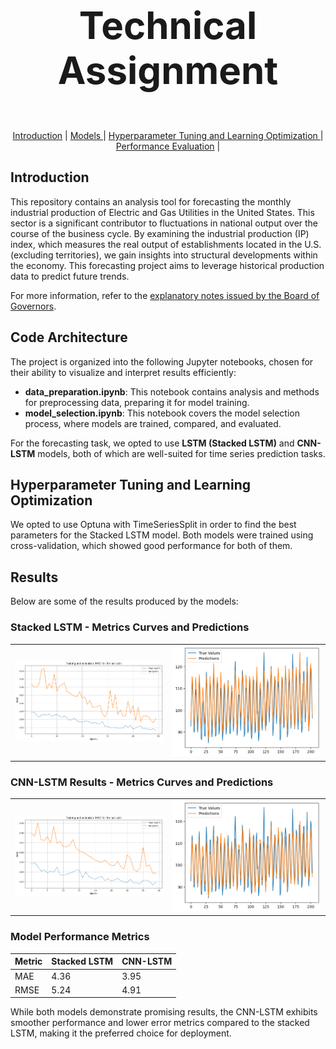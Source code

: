 # <p align="center" style="font-size: 60px;"><strong>Technical Assignment</strong> </p> 

<p align="center">
  <a href="##introduction">Introduction</a> |  
  <a href="#models">Models </a> | 
  <a href="#hyperparameter-tuning-andlearning-optimisation">Hyperparameter Tuning and Learning Optimization </a> |
  <a href="#performance-evaluation">Performance Evaluation</a> | 
</p>


## Introduction

This repository contains an analysis tool for forecasting the monthly industrial production of Electric and Gas Utilities in the United States. This sector is a significant contributor to fluctuations in national output over the course of the business cycle. By examining the industrial production (IP) index, which measures the real output of establishments located in the U.S. (excluding territories), we gain insights into structural developments within the economy. This forecasting project aims to leverage historical production data to predict future trends.

For more information, refer to the [explanatory notes issued by the Board of Governors](https://fred.stlouisfed.org/series/IPG2211A2N).

## Code Architecture

The project is organized into the following Jupyter notebooks, chosen for their ability to visualize and interpret results efficiently:

- **data_preparation.ipynb**: This notebook contains analysis and methods for preprocessing data, preparing it for model training.
- **model_selection.ipynb**: This notebook covers the model selection process, where models are trained, compared, and evaluated.

For the forecasting task, we opted to use **LSTM (Stacked LSTM)** and **CNN-LSTM** models, both of which are well-suited for time series prediction tasks.

## Hyperparameter Tuning and Learning Optimization

We opted to use Optuna with TimeSeriesSplit in order to find the best parameters for the Stacked LSTM model. Both models were trained using cross-validation, which showed good performance for both of them.


## Results

Below are some of the results produced by the models:

### Stacked LSTM - Metrics Curves and Predictions

<div align="center">
  <table>
    <tr>
      <td><img src="./media/lstm_optimal_curve.png" width="300" /></td>
      <td><img src="./media/lstm_optimal_prediction.png" width="300" /></td>
    </tr>
  </table>
</div>

### CNN-LSTM Results - Metrics Curves and Predictions

<div align="center">
  <table>
    <tr>
      <td><img src="./media/cnn_lstm_curve.png" width="300" /></td>
      <td><img src="./media/cnn_lstm_prediction.png" width="300" /></td>
    </tr>
  </table>
</div>

### Model Performance Metrics

| Metric   | Stacked LSTM | CNN-LSTM |
|----------|--------------|----------|
  | MAE      | 4.36     |  3.95 |
| RMSE     | 5.24     | 4.91  |

While both models demonstrate promising results, the CNN-LSTM exhibits smoother performance and lower error metrics compared to the stacked LSTM, making it the preferred choice for deployment.
